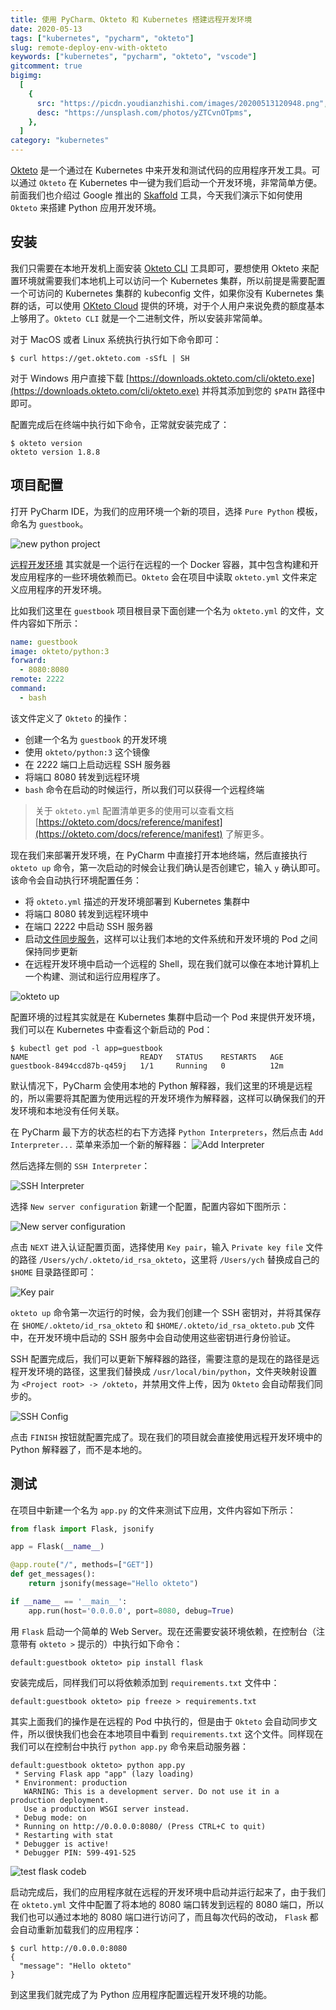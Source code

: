 ```yaml
---
title: 使用 PyCharm、Okteto 和 Kubernetes 搭建远程开发环境
date: 2020-05-13
tags: ["kubernetes", "pycharm", "okteto"]
slug: remote-deploy-env-with-okteto
keywords: ["kubernetes", "pycharm", "okteto", "vscode"]
gitcomment: true
bigimg:
  [
    {
      src: "https://picdn.youdianzhishi.com/images/20200513120948.png",
      desc: "https://unsplash.com/photos/yZTCvnOTpms",
    },
  ]
category: "kubernetes"
---
```


[Okteto](https://okteto.com/) 是一个通过在 Kubernetes 中来开发和测试代码的应用程序开发工具。可以通过 `Okteto` 在 Kubernetes 中一键为我们启动一个开发环境，非常简单方便。前面我们也介绍过 Google 推出的 [Skaffold](/post/skaffold-simple-local-develop-k8s-app-tools/) 工具，今天我们演示下如何使用 `Okteto` 来搭建 Python 应用开发环境。

<!--more-->

## 安装

我们只需要在本地开发机上面安装 [Okteto CLI](https://okteto.com/docs/getting-started/installation) 工具即可，要想使用 Okteto 来配置环境就需要我们本地机上可以访问一个 Kubernetes 集群，所以前提是需要配置一个可访问的 Kubernetes 集群的 kubeconfig 文件，如果你没有 Kubernetes 集群的话，可以使用 [OKteto Cloud](https://okteto.com/) 提供的环境，对于个人用户来说免费的额度基本上够用了。`Okteto CLI` 就是一个二进制文件，所以安装非常简单。

对于 MacOS 或者 Linux 系统执行执行如下命令即可：

```shell
$ curl https://get.okteto.com -sSfL | SH
```

对于 Windows 用户直接下载 [https://downloads.okteto.com/cli/okteto.exe](https://downloads.okteto.com/cli/okteto.exe) 并将其添加到您的 `$PATH` 路径中即可。

配置完成后在终端中执行如下命令，正常就安装完成了：

```shell
$ okteto version
okteto version 1.8.8
```

## 项目配置

打开 PyCharm IDE，为我们的应用环境一个新的项目，选择 `Pure Python` 模板，命名为 `guestbook`。

![new python project](https://picdn.youdianzhishi.com/images/20200513102624.png)

[远程开发环境](https://okteto.com/docs/reference/development-environment) 其实就是一个运行在远程的一个 Docker 容器，其中包含构建和开发应用程序的一些环境依赖而已。`Okteto` 会在项目中读取 `okteto.yml` 文件来定义应用程序的开发环境。

<!--adsense-text-->

比如我们这里在 `guestbook` 项目根目录下面创建一个名为 `okteto.yml` 的文件，文件内容如下所示：

```yaml
name: guestbook
image: okteto/python:3
forward:
  - 8080:8080
remote: 2222
command:
  - bash
```

该文件定义了 `Okteto` 的操作：

- 创建一个名为 `guestbook` 的开发环境
- 使用 `okteto/python:3` 这个镜像
- 在 2222 端口上启动远程 SSH 服务器
- 将端口 8080 转发到远程环境
- `bash` 命令在启动的时候运行，所以我们可以获得一个远程终端

> 关于 `okteto.yml` 配置清单更多的使用可以查看文档 [https://okteto.com/docs/reference/manifest](https://okteto.com/docs/reference/manifest) 了解更多。

现在我们来部署开发环境，在 PyCharm 中直接打开本地终端，然后直接执行 `okteto up` 命令，第一次启动的时候会让我们确认是否创建它，输入 `y` 确认即可。该命令会自动执行环境配置任务：

- 将 `okteto.yml` 描述的开发环境部署到 Kubernetes 集群中
- 将端口 8080 转发到远程环境中
- 在端口 2222 中启动 SSH 服务器
- 启动[文件同步服务](https://okteto.com/docs/reference/file-synchronization/index.html)，这样可以让我们本地的文件系统和开发环境的 Pod 之间保持同步更新
- 在远程开发环境中启动一个远程的 Shell，现在我们就可以像在本地计算机上一个构建、测试和运行应用程序了。

![okteto up](https://picdn.youdianzhishi.com/images/20200513104206.png)

配置环境的过程其实就是在 Kubernetes 集群中启动一个 Pod 来提供开发环境，我们可以在 Kubernetes 中查看这个新启动的 Pod：

```shell
$ kubectl get pod -l app=guestbook
NAME                         READY   STATUS    RESTARTS   AGE
guestbook-8494ccd87b-q459j   1/1     Running   0          12m
```

默认情况下，PyCharm 会使用本地的 Python 解释器，我们这里的环境是远程的，所以需要将其配置为使用远程的开发环境作为解释器，这样可以确保我们的开发环境和本地没有任何关联。

在 PyCharm 最下方的状态栏的右下方选择 `Python Interpreters`，然后点击 `Add Interpreter...` 菜单来添加一个新的解释器：
![Add Interpreter](https://picdn.youdianzhishi.com/images/20200513104458.png)

然后选择左侧的 `SSH Interpreter`：

![SSH Interpreter](https://picdn.youdianzhishi.com/images/20200513104553.png)

选择 `New server configuration` 新建一个配置，配置内容如下图所示：

![New server configuration](https://picdn.youdianzhishi.com/images/20200513105647.png)

点击 `NEXT` 进入认证配置页面，选择使用 `Key pair`，输入 `Private key file` 文件的路径 `/Users/ych/.okteto/id_rsa_okteto`，这里将 `/Users/ych` 替换成自己的 `$HOME` 目录路径即可：

![Key pair](https://picdn.youdianzhishi.com/images/20200513105722.png)

`okteto up` 命令第一次运行的时候，会为我们创建一个 SSH 密钥对，并将其保存在 `$HOME/.okteto/id_rsa_okteto` 和 `$HOME/.okteto/id_rsa_okteto.pub` 文件中，在开发环境中启动的 SSH 服务中会自动使用这些密钥进行身份验证。

SSH 配置完成后，我们可以更新下解释器的路径，需要注意的是现在的路径是远程开发环境的路径，这里我们替换成 `/usr/local/bin/python`，文件夹映射设置为 `<Project root> -> /okteto`，并禁用文件上传，因为 `Okteto` 会自动帮我们同步的。

![SSH Config](https://picdn.youdianzhishi.com/images/20200513105954.png)

点击 `FINISH` 按钮就配置完成了。现在我们的项目就会直接使用远程开发环境中的 Python 解释器了，而不是本地的。

## 测试

在项目中新建一个名为 `app.py` 的文件来测试下应用，文件内容如下所示：

```py
from flask import Flask, jsonify

app = Flask(__name__)

@app.route("/", methods=["GET"])
def get_messages():
    return jsonify(message="Hello okteto")

if __name__ == '__main__':
    app.run(host='0.0.0.0', port=8080, debug=True)
```

用 `Flask` 启动一个简单的 Web Server。现在还需要安装环境依赖，在控制台（注意带有 `okteto >` 提示的）中执行如下命令：

```shell
default:guestbook okteto> pip install flask
```

安装完成后，同样我们可以将依赖添加到 `requirements.txt` 文件中：

```shell
default:guestbook okteto> pip freeze > requirements.txt
```

其实上面我们的操作是在远程的 Pod 中执行的，但是由于 `Okteto` 会自动同步文件，所以很快我们也会在本地项目中看到 `requirements.txt` 这个文件。同样现在我们可以在控制台中执行 `python app.py` 命令来启动服务器：

```shell
default:guestbook okteto> python app.py
 * Serving Flask app "app" (lazy loading)
 * Environment: production
   WARNING: This is a development server. Do not use it in a production deployment.
   Use a production WSGI server instead.
 * Debug mode: on
 * Running on http://0.0.0.0:8080/ (Press CTRL+C to quit)
 * Restarting with stat
 * Debugger is active!
 * Debugger PIN: 599-491-525

```

![test flask codeb](https://picdn.youdianzhishi.com/images/20200513111653.png)

启动完成后，我们的应用程序就在远程的开发环境中启动并运行起来了，由于我们在 `okteto.yml` 文件中配置了将本地的 8080 端口转发到远程的 8080 端口，所以我们也可以通过本地的 8080 端口进行访问了，而且每次代码的改动， `Flask` 都会自动重新加载我们的应用程序：

```shell
$ curl http://0.0.0.0:8080
{
  "message": "Hello okteto"
}
```

到这里我们就完成了为 Python 应用程序配置远程开发环境的功能。

<!--adsense-self-->
